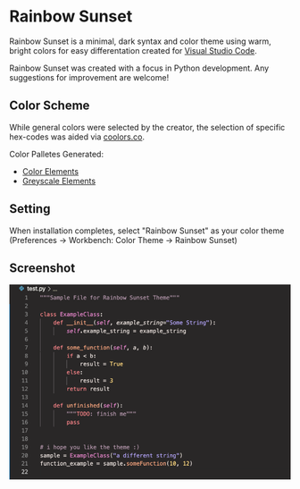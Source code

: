# Rainbow Sunset

Rainbow Sunset is a minimal, dark syntax and color theme using warm, bright colors for easy differentation created for [Visual Studio Code](https://code.visualstudio.com/).

Rainbow Sunset was created with a focus in Python development. Any suggestions for improvement
are welcome!

## Color Scheme
While general colors were selected by the creator, the selection of specific hex-codes
 was aided via [coolors.co](https://coolors.co/).

Color Palletes Generated:
- [Color Elements](https://coolors.co/d03d3a-f88387-fea880-fad47c-87c999-6ca5b2-b1a2f6-e987cd)
- [Greyscale Elements](https://coolors.co/262525-292727-3b3635-6b6669-b295aa-e7dada)

## Setting
When installation completes, select "Rainbow Sunset" as your color theme (Preferences → Workbench: Color Theme → Rainbow Sunset)

## Screenshot
![Screenshot of sample code](screenshot.png "Screenshot")
